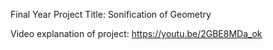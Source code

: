 Final Year Project Title: Sonification of Geometry

Video explanation of project: https://youtu.be/2GBE8MDa_ok
